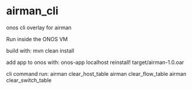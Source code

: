 # airman_cli
onos cli overlay for airman

Run inside the ONOS VM

build with:
mvn clean install

add app to onos with:
onos-app localhost reinstall! target/airman-1.0.oar

cli command run:
airman clear_host_table
airman clear_flow_table
airman clear_switch_table

